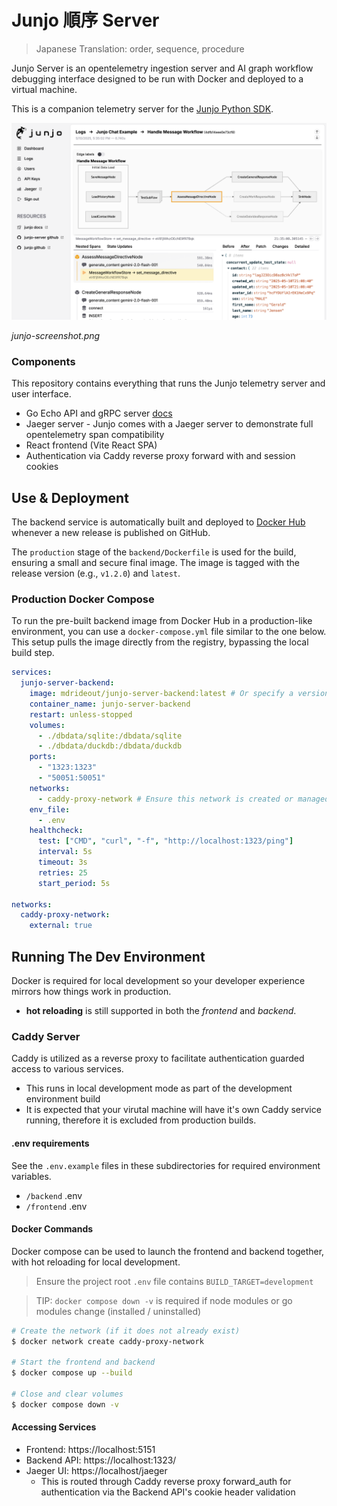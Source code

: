 # Junjo 順序 Server

> Japanese Translation: order, sequence, procedure

Junjo Server is an opentelemetry ingestion server and AI graph workflow debugging interface designed to be run with Docker and deployed to a virtual machine.

This is a companion telemetry server for the [Junjo Python SDK](https://github.com/mdrideout/junjo).

<img src="./junjo-screenshot.png" width="600" />

_junjo-screenshot.png_

### Components

This repository contains everything that runs the Junjo telemetry server and user interface.

- Go Echo API and gRPC server [docs](/backend/README.md)
- Jaeger server - Junjo comes with a Jaeger server to demonstrate full opentelemetry span compatibility
- React frontend (Vite React SPA)
- Authentication via Caddy reverse proxy forward with and session cookies

## Use & Deployment

The backend service is automatically built and deployed to [Docker Hub](https://hub.docker.com/r/mdrideout/junjo-server-backend) whenever a new release is published on GitHub.

The `production` stage of the `backend/Dockerfile` is used for the build, ensuring a small and secure final image. The image is tagged with the release version (e.g., `v1.2.0`) and `latest`.

### Production Docker Compose

To run the pre-built backend image from Docker Hub in a production-like environment, you can use a `docker-compose.yml` file similar to the one below. This setup pulls the image directly from the registry, bypassing the local build step.

```yaml
services:
  junjo-server-backend:
    image: mdrideout/junjo-server-backend:latest # Or specify a version like: mdrideout/junjo-server-backend:v1.2.0
    container_name: junjo-server-backend
    restart: unless-stopped
    volumes:
      - ./dbdata/sqlite:/dbdata/sqlite
      - ./dbdata/duckdb:/dbdata/duckdb
    ports:
      - "1323:1323"
      - "50051:50051"
    networks:
      - caddy-proxy-network # Ensure this network is created or managed externally
    env_file:
      - .env
    healthcheck:
      test: ["CMD", "curl", "-f", "http://localhost:1323/ping"]
      interval: 5s
      timeout: 3s
      retries: 25
      start_period: 5s

networks:
  caddy-proxy-network:
    external: true
```

## Running The Dev Environment

Docker is required for local development so your developer experience mirrors how things work in production.

- **hot reloading** is still supported in both the *frontend* and *backend*. 

### Caddy Server
Caddy is utilized as a reverse proxy to facilitate authentication guarded access to various services.
- This runs in local development mode as part of the development environment build
- It is expected that your virutal machine will have it's own Caddy service running, therefore it is excluded from production builds.

#### .env requirements

See the `.env.example` files in these subdirectories for required environment variables.

- `/backend` .env
- `/frontend` .env

#### Docker Commands

Docker compose can be used to launch the frontend and backend together, with hot reloading for local development.

> Ensure the project root `.env` file contains `BUILD_TARGET=development`

> TIP: `docker compose down -v` is required if node modules or go modules change (installed / uninstalled)

```bash
# Create the network (if it does not already exist)
$ docker network create caddy-proxy-network

# Start the frontend and backend
$ docker compose up --build

# Close and clear volumes
$ docker compose down -v
```

#### Accessing Services

- Frontend: https://localhost:5151
- Backend API: https://localhost:1323/
- Jaeger UI: https://localhost/jaeger 
  - This is routed through Caddy reverse proxy forward_auth for authentication via the Backend API's cookie header validation